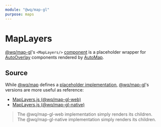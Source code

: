 ```yaml
---
module: "@wq/map-gl"
purpose: maps
---
```


# MapLayers

[@wq/map-gl]'s `<MapLayers/>` [component][index] is a placeholder wrapper for [AutoOverlay] components rendered by [AutoMap].

## Source

While [@wq/map] defines a [placeholder implementation][map-src], [@wq/map-gl]'s versions are more useful as reference:

 * [MapLayers.js (@wq/map-gl-web)][map-gl-web-src]
 * [MapLayers.js (@wq/map-gl-native)][map-gl-native-src]

> The @wq/map-gl-web implementation simply renders its children.
> The @wq/map-gl-native implementation simply renders its children.

[index]: ./index.md
[@wq/map]: ../@wq/map.md
[@wq/map-gl]: ../@wq/map-gl.md
[AutoMap]: ./AutoMap.md
[AutoOverlay]: ./AutoOverlay.md
[map-src]: https://github.com/wq/wq.app/blob/main/packages/map/src/components/MapLayers.js
[map-gl-web-src]: https://github.com/wq/wq.app/blob/main/packages/map-gl-web/src/components/MapLayers.js
[map-gl-native-src]: https://github.com/wq/wq.app/blob/main/packages/map-gl-native/src/components/MapLayers.js

